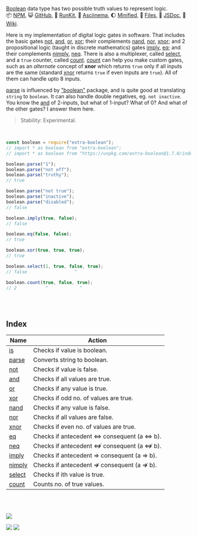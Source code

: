 [Boolean] data type has two possible truth values to represent logic.<br>
📦 [NPM](https://www.npmjs.com/package/extra-boolean),
😺 [GitHub](https://github.com/orgs/nodef/packages?repo_name=extra-boolean),
🏃 [RunKit](https://npm.runkit.com/extra-boolean),
📼 [Asciinema](https://asciinema.org/a/337221),
🌔 [Minified](https://www.npmjs.com/package/extra-boolean.min),
📜 [Files](https://unpkg.com/extra-boolean/),
📰 [JSDoc](https://nodef.github.io/extra-boolean/),
📘 [Wiki](https://github.com/nodef/extra-boolean/wiki/).

Here is my implementation of digital logic gates in software. That includes
the basic gates [not], [and], [or], [xor]; their complements [nand], [nor],
[xnor]; and 2 propositional logic (taught in discrete mathematics) gates
[imply], [eq]; and their complements [nimply], [neq]. There is also a
multiplexer, called [select], and a `true` counter, called [count]. [count]
can help you make custom gates, such as an *alternate* concept of **xnor**
which returns `true` only if all inputs are the same (standard [xnor] returns
`true` if even inputs are `true`). All of them can handle upto 8 inputs.

[parse] is influenced by ["boolean"] package, and is quite good at translating
`string` to `boolean`. It can also handle double negatives, eg. `not inactive`.
You know the [and] of 2-inputs, but what of 1-input? What of 0? And what of
the other gates? I answer them here.

> Stability: Experimental.

<br>

```javascript
const boolean = require("extra-boolean");
// import * as boolean from "extra-boolean";
// import * as boolean from "https://unpkg.com/extra-boolean@1.7.0/index.mjs"; (deno)

boolean.parse("1");
boolean.parse("not off");
boolean.parse("truthy");
// true

boolean.parse("not true");
boolean.parse("inactive");
boolean.parse("disabled");
// false

boolean.imply(true, false);
// false

boolean.eq(false, false);
// true

boolean.xor(true, true, true);
// true

boolean.select(1, true, false, true);
// false                  ^

boolean.count(true, false, true);
// 2           ^            ^
```

<br>
<br>


## Index

| Name     | Action                                     |
| -------- | ------------------------------------------ |
| [is]     | Checks if value is boolean.                |
| [parse]  | Converts string to boolean.                |
| [not]    | Checks if value is false.                  |
| [and]    | Checks if all values are true.             |
| [or]     | Checks if any value is true.               |
| [xor]    | Checks if odd no. of values are true.      |
| [nand]   | Checks if any value is false.              |
| [nor]    | Checks if all values are false.            |
| [xnor]   | Checks if even no. of values are true.     |
| [eq]     | Checks if antecedent ⇔ consequent (a ⇔ b). |
| [neq]    | Checks if antecedent ⇎ consequent (a ⇎ b). |
| [imply]  | Checks if antecedent ⇒ consequent (a ⇒ b). |
| [nimply] | Checks if antecedent ⇏ consequent (a ⇏ b). |
| [select] | Checks if ith value is true.               |
| [count]  | Counts no. of true values.                 |

<br>
<br>

[![](https://img.youtube.com/vi/6mMK6iSZsAs/maxresdefault.jpg)](https://www.youtube.com/watch?v=6mMK6iSZsAs)

[![](https://api.travis-ci.com/nodef/extra-boolean.svg)](https://travis-ci.com/github/nodef/extra-boolean)
[![](https://coveralls.io/repos/github/nodef/extra-boolean/badge.svg?branch=master)](https://coveralls.io/github/nodef/extra-boolean?branch=master)

[Boolean]: https://developer.mozilla.org/en-US/docs/Web/JavaScript/Reference/Global_Objects/Boolean
["boolean"]: https://www.npmjs.com/package/boolean
[is]: https://github.com/nodef/extra-boolean/wiki/is
[parse]: https://github.com/nodef/extra-boolean/wiki/parse
[xor]: https://github.com/nodef/extra-boolean/wiki/xor
[not]: https://github.com/nodef/extra-boolean/wiki/not
[and]: https://github.com/nodef/extra-boolean/wiki/and
[or]: https://github.com/nodef/extra-boolean/wiki/or
[nand]: https://github.com/nodef/extra-boolean/wiki/nand
[nor]: https://github.com/nodef/extra-boolean/wiki/nor
[xnor]: https://github.com/nodef/extra-boolean/wiki/xnor
[eq]: https://github.com/nodef/extra-boolean/wiki/eq
[imply]: https://github.com/nodef/extra-boolean/wiki/imply
[nimply]: https://github.com/nodef/extra-boolean/wiki/nimply
[select]: https://github.com/nodef/extra-boolean/wiki/select
[count]: https://github.com/nodef/extra-boolean/wiki/count
[neq]: https://github.com/nodef/extra-boolean/wiki/neq
